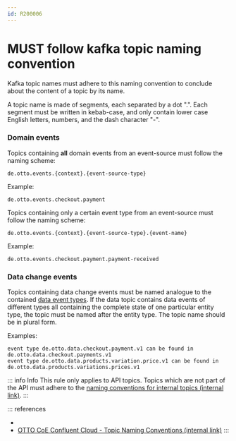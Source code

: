 ```yaml
---
id: R200006
---
```


# MUST follow kafka topic naming convention

Kafka topic names must adhere to this naming convention to conclude about the content of a topic by its name.

A topic name is made of segments, each separated by a dot ".". Each segment must be written in kebab-case, and only contain lower case English letters, numbers, and the dash character "-".

### Domain events

Topics containing **all** domain events from an event-source must follow the naming scheme:

```text
de.otto.events.{context}.{event-source-type}
```

Example:

```text
de.otto.events.checkout.payment
```

Topics containing only a certain event type from an event-source must follow the naming scheme:

```text
de.otto.events.{context}.{event-source-type}.{event-name}
```

Example:

```text
de.otto.events.checkout.payment.payment-received
```

### Data change events

Topics containing data change events must be named analogue to the contained [data event types](@guidelines/R200009).
If the data topic contains data events of different types all containing the complete state of one particular entity type, the topic must be named after the entity type. The topic name should be in plural form.

Examples:

```text
event type de.otto.data.checkout.payment.v1 can be found in de.otto.data.checkout.payments.v1
event type de.otto.data.products.variation.price.v1 can be found in de.otto.data.products.variations.prices.v1
```

::: info Info
This rule only applies to API topics. Topics which are not part of the API must adhere to the [naming conventions for internal topics (internal link)](https://confluence.otto.de/pages/viewpage.action?spaceKey=KAFKA&title=08.1.2+Topic+Naming+Conventions).
:::

::: references

- [](@guidelines/r200004)
- [OTTO CoE Confluent Cloud - Topic Naming Conventions (internal link)](https://confluence.otto.de/pages/viewpage.action?spaceKey=KAFKA&title=08.1.2+Topic+Naming+Conventions)
  :::
